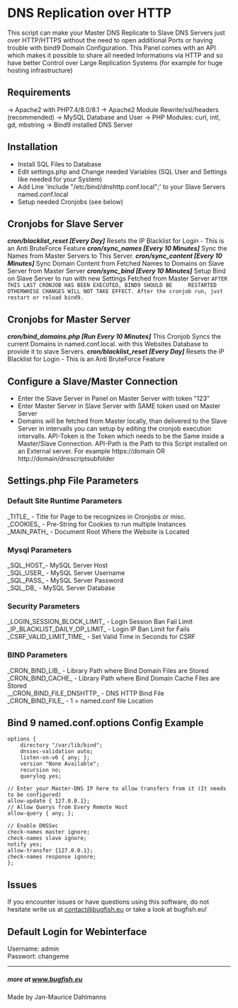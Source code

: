 



# DNS Replication over HTTP
This script can make your Master DNS Replicate to Slave DNS Servers just over HTTP/HTTPS without the need to open additional Ports or having trouble with bind9 Domain Configuration. This Panel comes with an API which makes it possible to share all needed Informations via HTTP and so have better Control over Large Replication Systems (for example for huge hosting infrastructure)

## Requirements  
-> Apache2 with PHP7.4/8.0/8.1 
-> Apache2 Module Rewrite/ssl/headers (recommended)
-> MySQL Database and User
-> PHP Modules: curl, intl, gd, mbstring
-> Bind9 installed DNS Server
## Installation
* Install SQL Files to Database
* Edit settings.php and Change needed Variables (SQL User and Settings like needed for your System)
* Add Line 'include "/etc/bind/dnshttp.conf.local";' to your Slave Servers named.conf.local 
* Setup needed Cronjobs (see below)

## Cronjobs for Slave Server
***cron/blacklist_reset [Every Day]***
Resets the IP Blacklist for Login - This is an Anti BruteForce Feature
***cron/sync_names [Every 10 Minutes]***
Sync the Names from Master Servers to This Server.
***cron/sync_content [Every 10 Minutes]***
Sync Domain Content from Fetched Names to Domains on Slave Server from Master Server
***cron/sync_bind [Every 10 Minutes]***
Setup Bind on Slave Server to run with new Settings Fetched from Master Server
`AFTER THIS LAST CRONJOB HAS BEEN EXECUTED, BIND9 SHOULD BE 	RESTARTED OTHERWHISE CHANGES WILL NOT TAKE EFFECT. After the cronjob run, just 	restart or reload bind9.`

## Cronjobs for Master Server
***cron/bind_domains.php [Run Every 10 Minutes]***
This Cronjob Syncs the current Domains in named.conf.local.
with this Websites Database to provide it to slave Servers.
***cron/blacklist_reset [Every Day]***
Resets the IP Blacklist for Login - This is an Anti BruteForce Feature

##  Configure a Slave/Master Connection
- Enter the Slave Server in Panel on Master Server with token "123"  
- Enter Master Server in Slave Server with SAME token used on Master Server   
- Domains will be fetched from Master locally, than delivered to the Slave Server in intervalls you can setup by editing the cronjob execution intervalls. API-Token is the Token which needs to be the Same inside a Master/Slave Connection. API-Path is the Path to this Script installed on an External server. For example https://domain OR http://domain/dnsscriptsubfolder  

##  Settings.php File Parameters
### Default Site Runtime Parameters  
\_TITLE\_ - Title for Page to be recognizes in Cronjobs or misc.  
\_COOKIES\_ - Pre-String for Cookies to run multiple Instances  
\_MAIN_PATH\_ - Document Root Where the Website is Located  
### Mysql Parameters
\_SQL_HOST\_- MySQL Server Host  
\_SQL_USER\_ - MySQL Server Username  
\_SQL_PASS\_ - MySQL Server Password  
\_SQL_DB\_ - MySQL Server Database  
### Security Parameters
\_LOGIN_SESSION_BLOCK_LIMIT\_  - Login Session Ban Fail Limit  
\_IP_BLACKLIST_DAILY_OP_LIMIT\_ - Login IP Ban Limit for Fails  
\_CSRF_VALID_LIMIT_TIME\_ - Set Valid Time in Seconds for CSRF  
### BIND Parameters
\_CRON_BIND_LIB\_ - Library Path where Bind Domain Files are Stored  
\_CRON_BIND_CACHE\_ - Library Path where Bind Domain Cache Files are Stored  
\__CRON_BIND_FILE_DNSHTTP\_ - DNS HTTP Bind File  
\_CRON_BIND_FILE\_ - 1 =  named.conf file Location  
  
## Bind 9 named.conf.options Config Example

	options {
		directory "/var/lib/bind";
	    dnssec-validation auto;
	    listen-on-v6 { any; };
	    version "None Available";
	    recursion no;
	    querylog yes;

    // Enter your Master-DNS IP here to allow transfers from it (It needs to be configured)
    allow-update { 127.0.0.1};
    // Allow Querys from Every Remote Host
    allow-query { any; };

    // Enable DNSSec
    check-names master ignore;
    check-names slave ignore;
    notify yes;
    allow-transfer {127.0.0.1};
    check-names response ignore;
	};

## Issues
If you encounter issues or have questions using this software, do not hesitate write us at contact@bugfish.eu or take a look at bugfish.eu!

## Default Login for Webinterface
Username: admin  
Passwort: changeme

----------------------------------------------------------------
##### more at www.bugfish.eu 

Made by Jan-Maurice Dahlmanns
